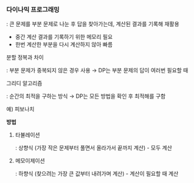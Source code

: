 ### 다이나믹 프로그래밍


: 큰 문제를 부분 문제로 나눈 후 답을 찾아가는데, 계산된 결과를 기록해 재활용

- 중간 계산 결과를 기록하기 위한 메모리 필요
- 한번 계산한 부분을 다시 계산하지 않아 빠름

분할 정복과 차이

: 부분 문제가 중복되지 않은 경우 사용 → DP는 부분 문제의 답이 여러번 필요할 때

그리디 알고리즘

: 순간의 최적을 구하는 방식 → DP는 모든 방법을 확인 후 최적해를 구함

예) 피보나치

**방법**

1. 타뷸레이션

   : 상향식 (가장 작은 문제부터 풀면서 올라가서 끝까지 계산) - 모두 계산

2. 메모이제이션

   : 하향식 (찾으려는 가장 큰 값부터 내려가며 계산) - 계산이 필요할 때 계산